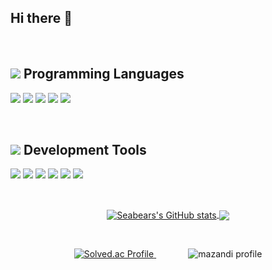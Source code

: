 ## Hi there 👋

<!--
**seabears/seabears** is a ✨ _special_ ✨ repository because its `README.md` (this file) appears on your GitHub profile.

Here are some ideas to get you started:

- 🔭 I’m currently working on ...
- 🌱 I’m currently learning ...
- 👯 I’m looking to collaborate on ...
- 🤔 I’m looking for help with ...
- 💬 Ask me about ...
- 📫 How to reach me: ...
- 😄 Pronouns: ...
- ⚡ Fun fact: ...
-->

<br>

## <img src="https://img.shields.io/badge/</>_-5DADE2?style=flat"> Programming Languages
<p align="left">
  <!-- 📚 사용 언어 -->
  <img src="https://img.shields.io/badge/C-A8B9CC">
  <img src="https://img.shields.io/badge/C++-00599C">
  <img src="https://img.shields.io/badge/Python-3776AB">
  <img src="https://img.shields.io/badge/Kotlin-7F52FF">
  <img src="https://img.shields.io/badge/Verilog-6ac265">
</p>

<br>

## <img src="https://img.shields.io/badge/>__-black?style=flat"> Development Tools
<p align="left">
  <!-- 📚 사용 언어 -->
  <img src="https://img.shields.io/badge/AndroidStudio-3DDC84?style=flat&logo=AndroidStudio&logoColor=white">
  <img src="https://img.shields.io/badge/Linux-FCC624?style=flat&logo=linux&logoColor=black">
  <img src="https://img.shields.io/badge/Git-F05032?style=flat&logo=Git&logoColor=white">
  <img src="https://img.shields.io/badge/GitHub-181717?style=flat&logo=GitHub&logoColor=white">
  <img src="https://img.shields.io/badge/Jira-0052CC?style=flat&logo=Jira&logoColor=white">
  <img src="https://img.shields.io/badge/Confluence-172B4D?style=flat&logo=Confluence&logoColor=white">
</p>


<br>


<p align="center">
  <a href="https://github.com/anuraghazra/github-readme-stats">
    <img align="center" src="https://github-readme-stats.vercel.app/api?username=Seabears&show_icons=true&include_all_commits=true&theme=dracula&hide_border=true" alt="Seabears's GitHub stats" />
  </a>
  <a href="https://github.com/anuraghazra/github-readme-stats">
    <img align="center" src="https://github-readme-stats.vercel.app/api/top-langs/?username=Seabears&layout=compact&theme=dracula&hide_border=true" />
  </a>
</p>

<br>

<!-- solved.ac 등급 및 잔디-->
<p align="center">
  <a href="https://solved.ac/ols2050623">
    <img src="http://mazassumnida.wtf/api/v2/generate_badge?boj=ols2050623" alt="Solved.ac Profile"/>
  </a>
  &nbsp;&nbsp;&nbsp;&nbsp;&nbsp;&nbsp;&nbsp;&nbsp;&nbsp;&nbsp;&nbsp;&nbsp;
  <img src="http://mazandi.herokuapp.com/api?handle=ols2050623&theme=warm" alt="mazandi profile"/>
</p>

